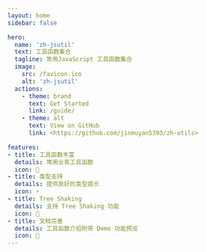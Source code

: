 ```yaml
---
layout: home
sidebar: false

hero:
  name: 'zh-jsutil'
  text: 工具函数集合
  tagline: 常用JavaScript 工具函数集合
  image:
    src: /favicon.ico
    alt: 'zh-jsutil'
  actions:
    - theme: brand
      text: Get Started
      link: /guide/
    - theme: alt
      text: View on GitHub
      link: <https://github.com/jinmuyan5393/zh-utils>

features:
- title: 工具函数丰富
  details: 常用业务工具函数
  icon: 🦾
- title: 类型支持
  details: 提供良好的类型提示
  icon: ⚡
- title: Tree Shaking
  details: 支持 Tree Shaking 功能
  icon: 💖
- title: 文档完善
  details: 工具函数介绍附带 Demo 功能预览
  icon: 🎪
---
```

